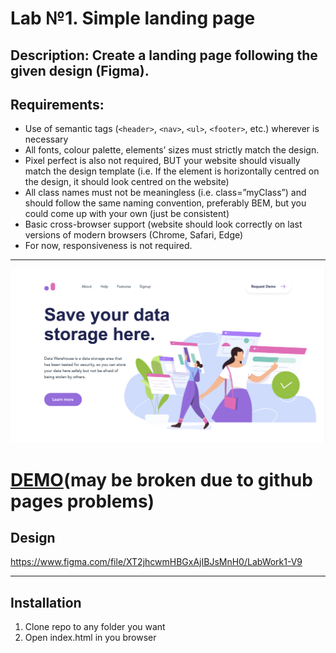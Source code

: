 # Lab №1. Simple landing page

## <b>Description:</b> Create a landing page following the given design (Figma).

## <b>Requirements:</b>

- Use of semantic tags (`<header>`, `<nav>`, `<ul>`, `<footer>`, etc.) wherever is necessary
- All fonts, colour palette, elements’ sizes must strictly match the design.
- Pixel perfect is also not required, BUT your website should visually match the design template (i.e. If the element is horizontally centred on the design, it should look centred on the website)
- All class names must not be meaningless (i.e. class=”myClass”) and should follow the same naming convention, preferably BEM, but you could come up with your own (just be consistent)
- Basic cross-browser support (website should look correctly on last versions of modern browsers (Chrome, Safari, Edge)
- For now, responsiveness is not required.

---

![](readme_images/demo.png)

# [DEMO](https://max-dmytryshyn.github.io/Web-Labs/)(may be broken due to github pages problems)

## Design

https://www.figma.com/file/XT2jhcwmHBGxAjIBJsMnH0/LabWork1-V9

---

## Installation

1. Clone repo to any folder you want
2. Open index.html in you browser
